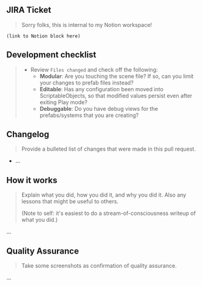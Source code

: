 ## JIRA Ticket

> Sorry folks, this is internal to my Notion workspace!

```
(link to Notion block here)
```

## Development checklist

> * Review `Files changed` and check off the following:
>     * **Modular**: Are you touching the scene file? If so, can you limit your changes to prefab files instead?
>     * **Editable**: Has any configuration been moved into ScriptableObjects, so that modified values persist even after exiting Play mode?
>     * **Debuggable**: Do you have debug views for the prefabs/systems that you are creating?

## Changelog

> Provide a bulleted list of changes that were made in this pull request.

* ...

## How it works

> Explain what you did, how you did it, and why you did it. Also any lessons that might be useful to others.
>
> (Note to self: it's easiest to do a stream-of-consciousness writeup of what you did.)

...

## Quality Assurance

> Take some screenshots as confirmation of quality assurance.

...
